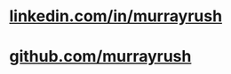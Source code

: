 # [linkedin.com/in/murrayrush](https://linkedin.com/in/murrayrush)
# [github.com/murrayrush](https://github.com/murrayrush)
